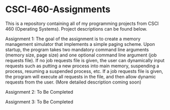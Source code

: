 # CSCI-460-Assignments
This is a repository containing all of my programming projects from CSCI 460 (Operating Systems). Project descriptions can be found below.

Assignment 1:
The goal of the assignment is to create a memory management simulator that implements a simple paging scheme. Upon startup, the program takes two mandatory command line arguments (memory size, page size) and one optional command line argument (job requests file). If no job requests file is given, the user can dynamically input requests such as putting a new process into main memory, suspending a process, resuming a suspended process, etc. If a job requests file is given, the program will execute all requests in the file, and then allow dynamic requests from the user. (More detailed description coming soon)

Assignment 2: To Be Completed

Assignment 3: To Be Completed
